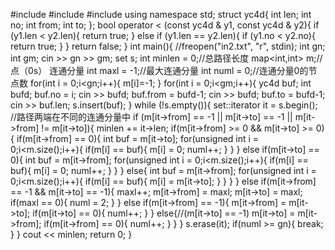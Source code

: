 #include<iostream>
#include<set>
#include<map>
using namespace std;
struct yc4d{
	int len;
	int no;
	int from;
	int to;
};
bool operator < (const yc4d & y1, const yc4d & y2){
	if (y1.len < y2.len){
		return true;
	}
	else if (y1.len == y2.len){
		if (y1.no < y2.no){
			return true;
		}
	}
	return false;
}
int main(){
	//freopen("in2.txt", "r", stdin);
	int gn;           
	int gm;
	cin >> gn >> gm;
	set<yc4d> s;
	int minlen = 0;//总路径长度
	map<int,int> m;//点（0s） 连通分量
	int maxl = -1;//最大连通分量
	int numl = 0;//连通分量0的节点数
	for(int i = 0;i<gn;i++){
		m[i]=-1;
	}
	for(int i = 0;i<gm;i++){
		yc4d buf;
		int bufd;
		buf.no = i;
		cin >> bufd;
		buf.from = bufd-1;
		cin >> bufd;
		buf.to = bufd-1;
		cin >> buf.len;
		s.insert(buf);
	}
	while (!s.empty()){
		set<yc4d>::iterator it = s.begin();
		//路径两端在不同的连通分量中
		if (m[it->from] == -1 || m[it->to] == -1 || m[it->from] != m[it->to]){
			minlen += it->len;
			if(m[it->from] >= 0 && m[it->to] >= 0){
				if(m[it->from] == 0){
					int buf = m[it->to];
					for(unsigned int i = 0;i<m.size();i++){
						if(m[i] == buf){
							m[i] = 0;
							numl++;
						}
					}
				}
				else if(m[it->to] == 0){
					int buf = m[it->from];
					for(unsigned int i = 0;i<m.size();i++){
						if(m[i] == buf){
							m[i] = 0;
							numl++;
						}
					}
				}
				else{
					int buf = m[it->from];
					for(unsigned int i = 0;i<m.size();i++){
						if(m[i] == buf){
							m[i] = m[it->to];
						}
					}
				}
			}
			else if(m[it->from] == -1 && m[it->to] == -1){
				maxl++;
				m[it->from] = maxl;
				m[it->to] = maxl;
				if(maxl == 0){
					numl = 2;
				}
			}
			else if(m[it->from] == -1){
				m[it->from] = m[it->to];
				if(m[it->to] == 0){
					numl++;
				}
			}
			else{//(m[it->to] == -1)
				m[it->to] = m[it->from];
				if(m[it->from] == 0){
					numl++;
				}
			}
		}
		s.erase(it);
		if(numl >= gn){
			break;
		}
	}
	cout << minlen;
	return 0;
}
